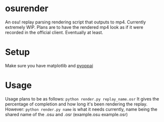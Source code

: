 # osurender
An osu! replay parsing rendering script that outputs to mp4.
Currently extremely WIP. Plans are to have the rendered mp4 look as if it were recorded in the official client.
Eventually at least.

# Setup
Make sure you have matplotlib and [pyoppai](https://github.com/francesco149/oppai)

# Usage
Usage plans to be as follows:
```python render.py replay_name.osr```
It gives the percentage of completion and how long it's been rendering the replay.
However:
```python render.py name```
is what it needs currently, name being the shared name of the .osu and .osr (example.osu example.osr)
